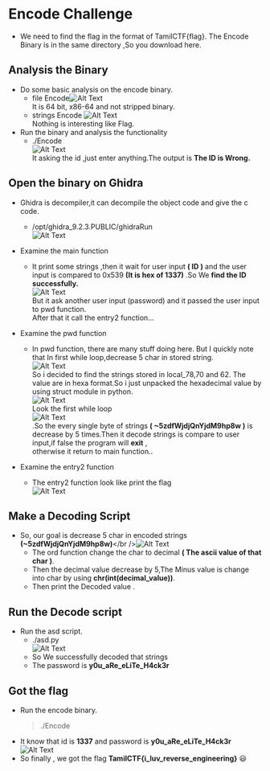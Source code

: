 # Encode Challenge
  - We need to find the flag in the format of TamilCTF{flag}. The Encode Binary is in the same directory ,So you download here.

## Analysis the Binary
  - Do some basic analysis on the encode binary.
    - file Encode![Alt Text](img/file.png)<br />It is 64 bit, x86-64 and not stripped binary.
    - strings Encode ![Alt Text](img/strings.png)<br />Nothing is interesting like Flag.
  - Run the binary and analysis the functionality
    - ./Encode<br />![Alt Text](img/run_bin.png)<br />It asking the id ,just enter anything.The output is **The ID is Wrong.**

## Open the binary on Ghidra
  - Ghidra is decompiler,it can decompile the object code and give the c code.
    - /opt/ghidra_9.2.3.PUBLIC/ghidraRun<br /> ![Alt Text](img/ghidra_open.png)<br />
  - Examine the main function
    - It print some strings ,then it wait for user input **( ID )** and the user input is compared to 0x539 **(It is hex of 1337)** .So We **find the ID successfully.**<br /> ![Alt Text](img/main.png)<br />But it ask another user input (password) and it passed the user input to pwd function.<br /> After that it call the entry2 function...

  - Examine the pwd function
    - In pwd function, there are many stuff doing here. But I quickly note that In first while loop,decrease 5 char in stored string.<br />![Alt Text](img/pwd.png)<br />So i decided to find the strings stored in local_78,70 and 62. The value are in hexa format.So i just unpacked the hexadecimal value by using struct module in python.<br />![Alt Text](img/decode.png)<br />Look the first while loop <br /> ![Alt Text](img/pwd_check.png)<br />.So the every single byte of strings **( ~5zdfWjdjQnYjdM9hp8w )** is decrease by 5 times.Then it decode strings is compare to user input,if false the program will **exit** ,<br /> otherwise it return to main function..
  - Examine the entry2 function
    - The entry2 function look like print the flag<br />![Alt Text](img/entry.png)<br />

## Make a Decoding Script
  - So, our goal is decrease 5 char in encoded strings **(~5zdfWjdjQnYjdM9hp8w)**</br />![Alt Text](img/script.png)<br />
    - The ord function change the char to decimal **( The ascii value of that char )**.
    - Then the decimal value decrease by 5,The Minus value is change into char by using **chr(int(decimal_value))**.
    - Then print the Decoded value .

## Run the Decode script
  - Run the asd script. 
    - ./asd.py <br /> ![Alt Text](img/decode_script.png)<br />
    - So We successfully decoded that strings
    - The password is **y0u_aRe_eLiTe_H4ck3r**

## Got the flag
  - Run the encode binary.
    > ./Encode 
  - It know that id is **1337** and password is **y0u_aRe_eLiTe_H4ck3r**<br />![Alt Text](img/flag.png)<br /> 
  - So finally , we got the flag **TamilCTF{i_luv_reverse_engineering}** :smiley:<br />



